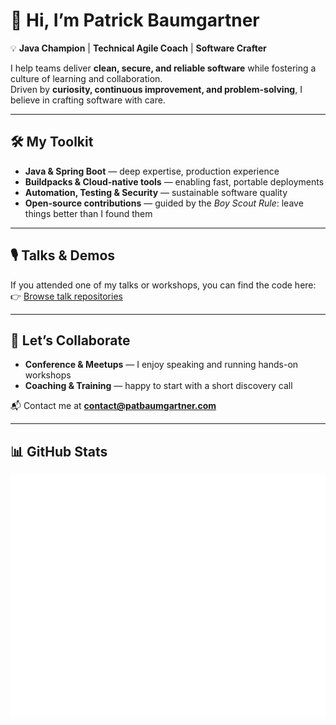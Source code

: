 # 👋 Hi, I’m Patrick Baumgartner

💡 **Java Champion** | **Technical Agile Coach** | **Software Crafter**

I help teams deliver **clean, secure, and reliable software** while fostering a culture of learning and collaboration.  
Driven by **curiosity, continuous improvement, and problem-solving**, I believe in crafting software with care.

---

## 🛠️ My Toolkit

- **Java & Spring Boot** — deep expertise, production experience  
- **Buildpacks & Cloud-native tools** — enabling fast, portable deployments  
- **Automation, Testing & Security** — sustainable software quality  
- **Open-source contributions** — guided by the *Boy Scout Rule*:  leave things better than I found them

---

## 🎙️ Talks & Demos

If you attended one of my talks or workshops, you can find the code here: 👉 [Browse talk repositories](https://github.com/patbaumgartner?tab=repositories&q=talk+OR+deep)

---

## 🤝 Let’s Collaborate

- **Conference & Meetups** — I enjoy speaking and running hands-on workshops  
- **Coaching & Training** — happy to start with a short discovery call  

📬 Contact me at **contact@patbaumgartner.com**  

---

## 📊 GitHub Stats

![Metrics](./github-metrics.svg)
